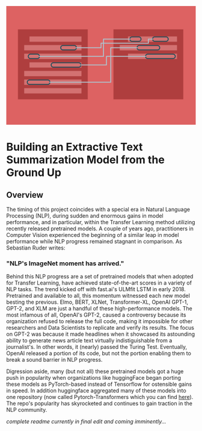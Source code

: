 ![text_summary_graphic](img/textsummarygraphicred.png)

# Building an Extractive Text Summarization Model from the Ground Up

## Overview
The timing of this project coincides with a special era in Natural Language Processing (NLP), during sudden and enormous gains in model performance, and in particular, within the Transfer Learning method utilizing recently released pretrained models. A couple of years ago, practitioners in Computer Vision experienced the beginning of a similar leap in model performance while NLP progress remained stagnant in comparison. As Sebastian Ruder writes:  
  
### "NLP's ImageNet moment has arrived."  
  
Behind this NLP progress are a set of pretrained models that when adopted for Transfer Learning, have achieved state-of-the-art scores in a variety of NLP tasks. The trend kicked off with fast.ai's ULMfit LSTM in early 2018. Pretrained and available to all, this momentum witnessed each new model besting the previous. Elmo, BERT, XLNet, Transformer-XL, OpenAI GPT-1, GPT-2, and XLM are just a handful of these high-performance models. The most infamous of all, OpenAI's GPT-2, caused a controversy because its organization refused to release the full code, making it impossible for other researchers and Data Scientists to replicate and verify its results. The focus on GPT-2 was because it made headlines when it showcased its astounding ability to generate news article text virtually indistiguishable from a journalist's. In other words, it (nearly) passed the Turing Test. Eventually, OpenAI released a portion of its code, but not the portion enabling them to break a sound barrier in NLP progress. 

Digression aside, many (but not all) these pretrained models got a huge push in popularity when organizations like huggingFace began porting these models as PyTorch-based instead of Tensorflow for ostensible gains in speed. In addition huggingface aggregated many of these models into one repository (now called Pytorch-Transformers which you can find [here](https://github.com/huggingface/pytorch-transformers)). The repo's popularity has skyrocketed and continues to gain traction in the NLP community.


*complete readme currently in final edit and coming imminently...*